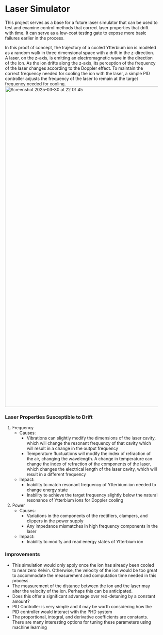 # Laser Simulator
This project serves as a base for a future laser simulator that can be used to test and examine control methods that correct laser properties that drift with time. It can serve as a low-cost testing gate to expose more basic failures earlier in the process.

In this proof of concept, the trajectory of a cooled Ytterbium ion is modeled as a random walk in three dimensional space with a drift in the z-direction. A laser, on the z-axis, is emitting an electromagnetic wave in the direction of the ion. As the ion drifts along the z-axis, its perception of the frequency of the laser changes according to the Doppler effect. To maintain the correct frequency needed for cooling the ion with the laser, a simple PID controller adjusts the frequency of the laser to remain at the target frequency needed for cooling.
<img width="1052" alt="Screenshot 2025-03-30 at 22 01 45" src="https://github.com/user-attachments/assets/e8bf1d10-d736-47f9-9e8e-bdd598c7fac9" />

### Laser Properties Susceptible to Drift
1. Frequency
   * Causes:
     * Vibrations can slightly modify the dimensions of the laser cavity, which will change the resonant frequency of that cavity which will result in a change in the output frequency
     * Temperature fluctuations will modify the index of refraction of the air, changing the wavelength. A change in temperature can change the index of refraction of the components of the laser, which changes the electrical length of the laser cavity, which will result in a different frequency
   * Impact:
     * Inability to match resonant frequency of Ytterbium ion needed to change energy state
     * Inability to achieve the target frequency slightly below the natural resonance of Ytterbium ions for Doppler cooling
2. Power
   * Causes:
     * Variations in the components of the rectifiers, clampers, and clippers in the power supply
     * Any impedance mismatches in high frequency components in the laser
   * Impact:
     * Inability to modify and read energy states of Ytterbium ion


### Improvements
* This simulation would only apply once the ion has already been cooled to near zero Kelvin. Otherwise, the velocity of the ion would be too great to accommodate the measurement and computation time needed in this process.
* The measurement of the distance between the ion and the laser may alter the velocity of the ion. Perhaps this can be anticipated. 
* Does this offer a significant advantage over red-detuning by a constant amount?
* PID Controller is very simple and it may be worth considering how the PID controller would interact with the PHD system
* The proportional, integral, and derivative coefficients are constants. There are many interesting options for tuning these parameters using machine learning
